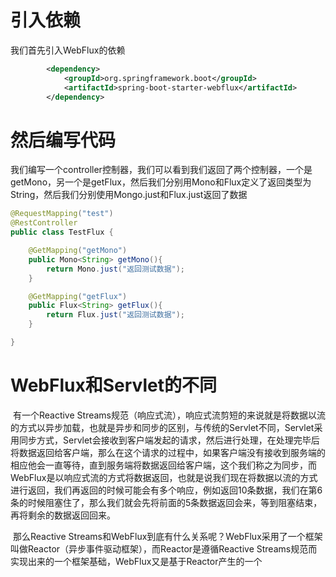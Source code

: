 # 引入依赖

我们首先引入WebFlux的依赖

```xml
        <dependency>
            <groupId>org.springframework.boot</groupId>
            <artifactId>spring-boot-starter-webflux</artifactId>
        </dependency>
```

# 然后编写代码

​		我们编写一个controller控制器，我们可以看到我们返回了两个控制器，一个是getMono，另一个是getFlux，然后我们分别用Mono和Flux定义了返回类型为String，然后我们分别使用Mongo.just和Flux.just返回了数据

```java
@RequestMapping("test")
@RestController
public class TestFlux {

    @GetMapping("getMono")
    public Mono<String> getMono(){
        return Mono.just("返回测试数据");
    }

    @GetMapping("getFlux")
    public Flux<String> getFlux(){
        return Flux.just("返回测试数据");
    }

}

```

# WebFlux和Servlet的不同

​			有一个Reactive Streams规范（响应式流），响应式流剪短的来说就是将数据以流的方式以异步加载，也就是异步和同步的区别，与传统的Servlet不同，Servlet采用同步方式，Servlet会接收到客户端发起的请求，然后进行处理，在处理完毕后将数据返回给客户端，那么在这个请求的过程中，如果客户端没有接收到服务端的相应他会一直等待，直到服务端将数据返回给客户端，这个我们称之为同步，而WebFlux是以响应式流的方式将数据返回，也就是说我们现在将数据以流的方式进行返回，我们再返回的时候可能会有多个响应，例如返回10条数据，我们在第6条的时候阻塞住了，那么我们就会先将前面的5条数据返回会来，等到阻塞结束，再将剩余的数据返回回来。

​			那么Reactive Streams和WebFlux到底有什么关系呢？WebFlux采用了一个框架叫做Reactor（异步事件驱动框架），而Reactor是遵循Reactive Streams规范而实现出来的一个框架基础，WebFlux又是基于Reactor产生的一个

​			